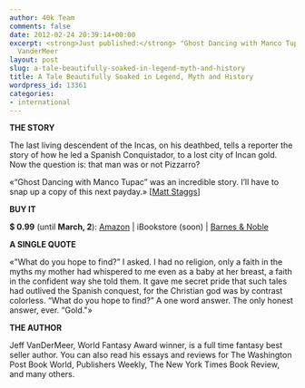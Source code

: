 ```yaml
---
author: 40k Team
comments: false
date: 2012-02-24 20:39:14+00:00
excerpt: <strong>Just published:</strong> "Ghost Dancing with Manco Tupac" by Jeff
  VanderMeer
layout: post
slug: a-tale-beautifully-soaked-in-legend-myth-and-history
title: A Tale Beautifully Soaked in Legend, Myth and History
wordpress_id: 13361
categories:
- international
---
```


**THE STORY**

The last living descendent of the Incas, on his deathbed, tells a reporter the story of how he led a Spanish Conquistador, to a lost city of Incan gold. Now the question is: that man was or not Pizzarro?

«“Ghost Dancing with Manco Tupac” was an incredible story. I’ll have to snap up a copy of this next payday.» [[Matt Staggs](http://www.jeffvandermeer.com/2007/09/04/infinity-plus-1997-to-2007-anthologized/)]

**BUY IT**

**$ 0.99** (until **March, 2**): [Amazon](http://www.amazon.com/dp/B007D1YH1W) | iBookstore (soon) | [Barnes & Noble](http://www.barnesandnoble.com/w/ghost-dancing-with-manco-tupac-jeff-vandermeer/1108939035)

**A SINGLE QUOTE**

«"What do you hope to find?” I asked. I had no religion, only a faith in the myths my mother had whispered to me even as a baby at her breast, a faith in the confident way she told them. It gave me secret pride that such tales had outlived the Spanish conquest, for the Christian god was by contrast colorless.
“What do you hope to find?”
A one word answer.
The only honest answer, ever.
“Gold."»

**THE AUTHOR**

Jeff VanDerMeer, World Fantasy Award winner, is a full time fantasy best seller author. You can also read his essays and reviews for The Washington Post Book World, Publishers Weekly, The New York Times Book Review, and many others.






